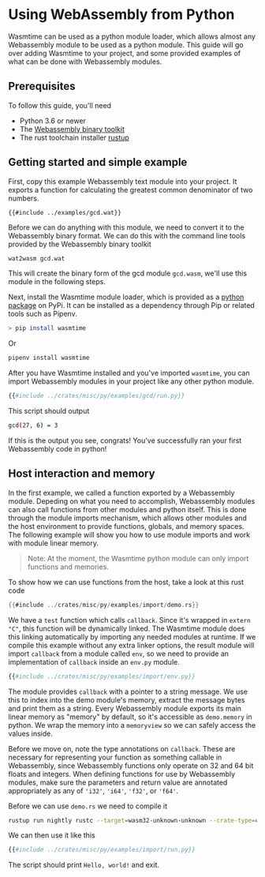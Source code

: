 # Using WebAssembly from Python

Wasmtime can be used as a python module loader, which allows almost any
Webassembly module to be used as a python module. This guide will go over adding
Wasmtime to your project, and some provided examples of what can be done with
Webassembly modules.

## Prerequisites

To follow this guide, you'll need

 - Python 3.6 or newer
 - The [Webassembly binary toolkit](https://github.com/WebAssembly/wabt/releases)
 - The rust toolchain installer [rustup](https://rustup.rs/)

## Getting started and simple example

First, copy this example Webassembly text module into your project. It exports a
function for calculating the greatest common denominator of two numbers.

```wat
{{#include ../examples/gcd.wat}}
```

Before we can do anything with this module, we need to convert it to the
Webassembly binary format. We can do this with the command line tools provided
by the Webassembly binary toolkit

```bash
wat2wasm gcd.wat
```

This will create the binary form of the gcd module `gcd.wasm`, we'll use this
module in the following steps.

Next, install the Wasmtime module loader, which is provided as a [python package](https://pypi.org/project/wasmtime/)
on PyPi. It can be installed as a dependency through Pip or related tools such
as Pipenv.

```bash
> pip install wasmtime
```

Or

```bash
pipenv install wasmtime
```

After you have Wasmtime installed and you've imported `wasmtime`, you can import
Webassembly modules in your project like any other python module.

```python
{{#include ../crates/misc/py/examples/gcd/run.py}}
```

This script should output

```bash
gcd(27, 6) = 3
```

If this is the output you see, congrats! You've successfully ran your first
Webassembly code in python!

## Host interaction and memory

In the first example, we called a function exported by a Webassembly
module. Depeding on what you need to accomplish, Webassembly modules can also
call functions from other modules and python itself. This is done through the
module imports mechanism, which allows other modules and the host environment to
provide functions, globals, and memory spaces. The following example will show
you how to use module imports and work with module linear memory.

> Note: At the moment, the Wasmtime python module can only import functions and
> memories.

To show how we can use functions from the host, take a look at this rust code

```rust
{{#include ../crates/misc/py/examples/import/demo.rs}}
```

We have a `test` function which calls `callback`. Since it's wrapped in `extern "C"`,
this function will be dynamically linked. The Wasmtime module does this linking
automatically by importing any needed modules at runtime. If we compile this
example without any extra linker options, the result module will import
`callback` from a module called `env`, so we need to provide an implementation of
`callback` inside an `env.py` module.

```python
{{#include ../crates/misc/py/examples/import/env.py}}
```

The module provides `callback` with a pointer to a string message. We use this
to index into the demo module's memory, extract the message bytes and print them
as a string. Every Webassembly module exports its main linear memory as "memory"
by default, so it's accessible as `demo.memory` in python. We wrap the memory
into a `memoryview` so we can safely access the values inside.

Before we move on, note the type annotations on `callback`. These are necessary
for representing your function as something callable in Webassembly, since
Webassembly functions only operate on 32 and 64 bit floats and integers. When
defining functions for use by Webassembly modules, make sure the parameters and
return value are annotated appropriately as any of `'i32'`, `'i64'`, `'f32'`, or
`'f64'`.

Before we can use `demo.rs` we need to compile it

```bash
rustup run nightly rustc --target=wasm32-unknown-unknown --crate-type=cdylib demo.rs
```

We can then use it like this

```python
{{#include ../crates/misc/py/examples/import/run.py}}
```

The script should print `Hello, world!` and exit.
